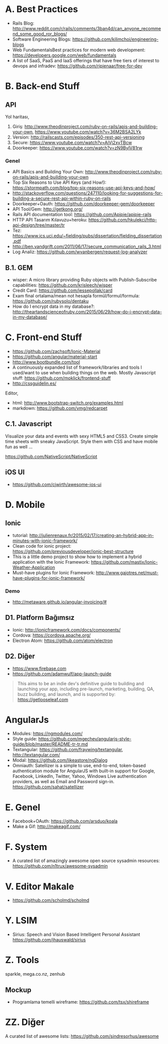 # A. Best Practices

- Rails Blog: <http://www.reddit.com/r/rails/comments/3ban4d/can_anyone_recommend_some_good_ror_blogs/>
- Software Engineering Blogs: <https://github.com/kilimchoi/engineering-blogs>
- Web FundamentalsBest practices for modern web development: <https://developers.google.com/web/fundamentals>
- A list of SaaS, PaaS and IaaS offerings that have free tiers of interest to devops and infradev: <https://github.com/ripienaar/free-for-dev>

# B. Back-end Stuff

## API
Yol haritası,

1. Giriş: http://www.theodinproject.com/ruby-on-rails/apis-and-building-your-own, https://www.youtube.com/watch?v=36M2BSA2LYk
2. Version: http://railscasts.com/episodes/350-rest-api-versioning
3. Secure: https://www.youtube.com/watch?v=AiVj2xyTBcw
4. Doorkeeper: https://www.youtube.com/watch?v=zN9BylV81rw

### Genel
- API Basics and Building Your Own: <http://www.theodinproject.com/ruby-on-rails/apis-and-building-your-own>
- Top Six Reasons to Use API Keys (and How!): https://stormpath.com/blog/top-six-reasons-use-api-keys-and-how/
- http://stackoverflow.com/questions/247110/looking-for-suggestions-for-building-a-secure-rest-api-within-ruby-on-rails
- Doorkeeper+Oauth: https://github.com/doorkeeper-gem/doorkeeper
- API Tool/Gem: http://getkong.org/
- Rails API documentation tool: <https://github.com/Apipie/apipie-rails>
- HTTP API Tasarım Kılavuzu+heroku: <https://github.com/hkulekci/http-api-design/tree/master/tr>
- Tez: https://www.ics.uci.edu/~fielding/pubs/dissertation/fielding_dissertation.pdf
- http://ben.vandgrift.com/2011/06/17/secure_communication_rails_3.html
- Log Analiz: https://github.com/wvanbergen/request-log-analyzer

## B.1. GEM

- wisper: A micro library providing Ruby objects with Publish-Subscribe capabilities: <https://github.com/krisleech/wisper>
- Credit Card: https://github.com/jessepollak/card
- Exam final ortalama/mean not hesapla formül/formul/formula: https://github.com/rubysolo/dentaku
- How do I encrypt data in my database?: <http://theartandscienceofruby.com/2015/06/29/how-do-i-encrypt-data-in-my-database/>

# C. Front-end Stuff

- https://github.com/zachsoft/Ionic-Material
- https://github.com/angular/material-start
- http://www.bootbundle.com/tool
- A continuously expanded list of framework/libraries and tools I used/want to use when building things on the web. Mostly Javascript stuff: <https://github.com/moklick/frontend-stuff>
- http://cssguidelin.es/

Editor,
- html: http://www.bootstrap-switch.org/examples.html
- markdown: https://github.com/vmg/redcarpet

## C.1. Javascript

Visualize your data and events with sexy HTML5 and CSS3. Create simple time sheets with sneaky JavaScript. Style them with CSS and have mobile fun as well …

<https://github.com/NativeScript/NativeScript>

## iOS UI

- https://github.com/cjwirth/awesome-ios-ui

# D. Mobile

## Ionic

- tutorial: <http://julienrenaux.fr/2015/02/17/creating-an-hybrid-app-in-minutes-with-ionic-framework/>
- Clean code for ionic project: <https://github.com/previousdeveloper/ionic-best-structure>
- This is a little demo project to show how to implement a hybrid application with the Ionic Framework: <https://github.com/mastix/Ionic-Weather-Application>
- Must-have plugins for Ionic Framework: <http://www.gajotres.net/must-have-plugins-for-ionic-framework/>

### Demo

- http://metaware.github.io/angular-invoicing/#

## D1. Platform Bağımsız
- Ionic: http://ionicframework.com/docs/components/
- Cordova: https://cordova.apache.org/
- Electron Atom: https://github.com/atom/electron

## D2. Diğer
- https://www.firebase.com
- https://github.com/adamwulf/app-launch-guide
> This aims to be an indie dev's definitive guide to building and launching your app, including pre-launch, marketing, building, QA, buzz building, and launch, and is supported by: 
https://getlooseleaf.com

# AngularJs

- Modules: <https://ngmodules.com/>
- Style guide: <https://github.com/mgechev/angularjs-style-guide/blob/master/README-tr-tr.md>
- Textangular: <https://github.com/fraywing/textangular>, <http://textangular.com/>
- Modal: <https://github.com/likeastore/ngDialog>
- Omniauth: Satellizer is a simple to use, end-to-end, token-based authentication module for AngularJS with built-in support for Google, Facebook, LinkedIn, Twitter, Yahoo, Windows Live authentication providers, as well as Email and Password sign-in. <https://github.com/sahat/satellizer>

# E. Genel

- Facebook+OAuth: https://github.com/arsduo/koala
- Make a Gif: <http://makeagif.com/>

# F. System

- A curated list of amazingly awesome open source sysadmin resources: https://github.com/n1trux/awesome-sysadmin

# V. Editor Makale

- https://github.com/scholmd/scholmd

# Y. LSIM

- Sirius: Speech and Vision Based Intelligent Personal Assistant https://github.com/jhauswald/sirius

# Z. Tools
sparkle, mega.co.nz, zenhub

## Mockup

- Programlama temelli wireframe: https://github.com/tsx/shireframe

# ZZ. Diğer

A curated list of awesome lists: https://github.com/sindresorhus/awesome
